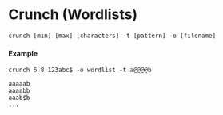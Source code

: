 # Crunch (Wordlists)

```
crunch [min] [max] [characters] -t [pattern] -o [filename]
```

#### Example

```
crunch 6 8 123abc$ -o wordlist -t a@@@@b

aaaaab
aaaabb
aaab$b
...
```